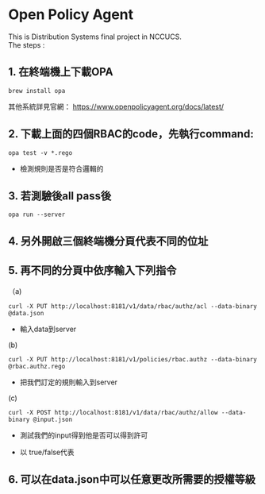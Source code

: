 # Open Policy Agent
This is Distribution Systems final project in NCCUCS.  
The steps : 

## 1. 在終端機上下載OPA

```
brew install opa
```
其他系統詳見官網： https://www.openpolicyagent.org/docs/latest/


## 2. 下載上面的四個RBAC的code，先執行command:
```
opa test -v *.rego
```
* 檢測規則是否是符合邏輯的

## 3. 若測驗後all pass後
```
opa run --server
```

## 4. 另外開啟三個終端機分頁代表不同的位址

## 5. 再不同的分頁中依序輸入下列指令

（a)
```
curl -X PUT http://localhost:8181/v1/data/rbac/authz/acl --data-binary @data.json
```
* 輸入data到server

 (b)
```
curl -X PUT http://localhost:8181/v1/policies/rbac.authz --data-binary @rbac.authz.rego
```
* 把我們訂定的規則輸入到server

 (c)
 ```
 curl -X POST http://localhost:8181/v1/data/rbac/authz/allow --data-binary @input.json
```
* 測試我們的input得到他是否可以得到許可

* 以 true/false代表

## 6. 可以在data.json中可以任意更改所需要的授權等級

